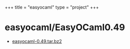 +++
title = "easyocaml"
type = "project"
+++

# easyocaml/EasyOCaml0.49
* [easyocaml-0.49.tar.bz2](/easyocaml/easyocaml/EasyOCaml0.49/easyocaml-0.49.tar.bz2)